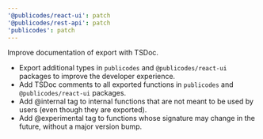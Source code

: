```yaml
---
'@publicodes/react-ui': patch
'@publicodes/rest-api': patch
'publicodes': patch
---
```


Improve documentation of export with TSDoc.

- Export additional types in `publicodes` and `@publicodes/react-ui` packages to improve the developer experience.
- Add TSDoc comments to all exported functions in `publicodes` and `@publicodes/react-ui` packages.
- Add @internal tag to internal functions that are not meant to be used by users (even though they are exported).
- Add @experimental tag to functions whose signature may change in the future, without a major version bump.
